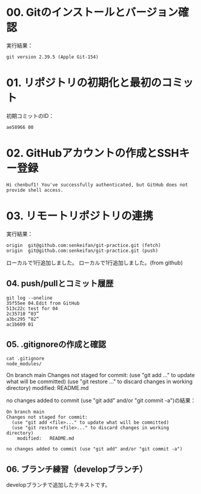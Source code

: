 # 00. Gitのインストールとバージョン確認

実行結果：
```
git version 2.39.5 (Apple Git-154)
```

# 01. リポジトリの初期化と最初のコミット

初期コミットのID：
```
ae58966 00
```

# 02. GitHubアカウントの作成とSSHキー登録
```
Hi chenbuf1! You've successfully authenticated, but GitHub does not provide shell access.
```


# 03. リモートリポジトリの連携

実行結果：
```
origin  git@github.com:senkeifan/git-practice.git (fetch)
origin  git@github.com:senkeifan/git-practice.git (push)
```

ローカルで1行追加しました。
ローカルで1行追加しました。(from github)


## 04. push/pullとコミット履歴
```
git log --oneline
35f55ee 04.Edit from GitHub
513c22c test for 04
2c35710 “03”
a3bc295 “02”
ac1b609 01
```


## 05. .gitignoreの作成と確認
```
cat .gitignore
node_modules/
```
On branch main
Changes not staged for commit:
  (use "git add <file>..." to update what will be committed)
  (use "git restore <file>..." to discard changes in working directory)
	modified:   README.md

no changes added to commit (use "git add" and/or "git commit -a")の結果：
```
On branch main
Changes not staged for commit:
  (use "git add <file>..." to update what will be committed)
  (use "git restore <file>..." to discard changes in working directory)
	modified:   README.md

no changes added to commit (use "git add" and/or "git commit -a")
```


## 06. ブランチ練習（developブランチ）
developブランチで追加したテキストです。
